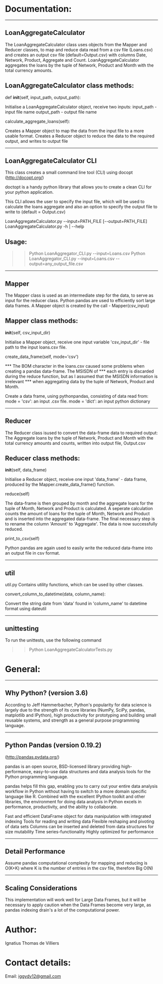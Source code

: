 Documentation:
================

-------------------------
LoanAggregateCalculator
-------------------------

The LoanAggregateCalculator class uses objects from the Mapper and Reducer classes,
to map and reduce data read from a csv file (Loans.csv) and creates an output csv file (default=Output.csv) 
with columns Date, Network, Product, Aggregate and Count.
LoanAggregateCalculator aggregates the loans by the tuple of Network, Product and Month with the total
currency amounts.

LoanAggregateCalculator class methods:
--------------------------------------

def __init__(self, input_path, output_path):

Initialise a LoanAggregateCalculator object, receive two inputs:
input_path - input file name
output_path - output file name

calculate_aggregate_loans(self):

Creates a Mapper object to map the data from the input file to a more usable format.
Creates a Reducer object to reduce the data to the required output, and writes to output file

-------------------------
LoanAggregateCalculator CLI
-------------------------

This class creates a small command line tool (CLI) using docopt (http://docopt.org/)

doctopt is a handy python library that allows you to create a clean CLI for your python application.

This CLI allows the user to specify the input file, which will be used to calculate
the loans aggregate and also an option to specify the output file to write to (default = Output.csv)

LoanAggregateCalculator.py --input=PATH_FILE [--output=PATH_FILE]
LoanAggregateCalculator.py -h | --help

Usage:
------
>> Python LoanAggregator_CLI.py --input=Loans.csv
>> Python LoanAggregator_CLI.py --input=Loans.csv --output=any_output_file.csv


-------------------------
Mapper
-------------------------
The Mapper class is used as an intermediate step for the data, to serve as input for
the reducer class. Python pandas are used to efficiently sort large data frames.
A Mapper object is created by the call - Mapper(csv_input)

Mapper class methods:
-------------------------
__init__(self, csv_input_dir)

Initialise a Mapper object, receive one input variable 'csv_input_dir' - file path
to the input loans.csv file.

create_data_frame(self, mode='csv')

*** The BOM character in the loans.csv caused some problems when creating a pandas data-frame. The MSISDN of
*** each entry is discarded during the reduce function, but as I assumed that the MSISDN information is irrelevant
*** when aggregating data by the tuple of Network, Product and Month.

Create a data frame, using pythonpandas, consisting of data read from:
mode = 'csv': an input .csv file.
mode = 'dict': an input python dictionary

-------------------------
Reducer
-------------------------
The Reducer class isused to convert the data-frame data to required output:
The Aggregate loans by the tuple of Network, Product and Month with the total
currency amounts and counts, written into output file, Output.csv

Reducer class methods:
-------------------------
__init__(self, data_frame)

Initialise a Reducer object, receive one input 'data_frame' - data frame, produced
by the Mapper.create_data_frame() function.

reduce(self)

The data-frame is then grouped by month and the aggregate loans for the
tuple of Month, Network and Product is calculated.
A seperate calculation counts the amount of loans for the tuple of Month,
Network and Product and is inserted into the aggregated data-frame.
The final necessary step is to rename the column 'Amount' to 'Aggregate'.
The data is now successfully reduced.

print_to_csv(self)

Python pandas are again used to easily write the reduced data-frame into an output file
in csv format.

-------------------------
util
-------------------------

util.py Contains utility functions, which can be used by other classes.

convert_column_to_datetime(data, column_name):

Convert the string date from 'data' found in 'column_name' to datetime format using dateutil



-------------------------
unittesting
-------------------------

To run the unittests, use the following command

>> Python LoanAggregateCalculatorTests.py




General:
=========

-------------------------
Why Python? (version 3.6)
-------------------------
According to Jeff Hammerbacher, Python's popularity for data science is largely due
to the strength of its core libraries (NumPy, SciPy, pandas, matplotlib and IPython),
high productivity for prototyping and building small reusable systems, and strength
as a general purpose programming language.

-------------------------
Python Pandas (version 0.19.2)
-------------------------
(http://pandas.pydata.org/)

pandas is an open source, BSD-licensed library providing high-performance,
easy-to-use data structures and data analysis tools for the Python programming
language.

pandas helps fill this gap, enabling you to carry out your entire data analysis workflow
in Python without having to switch to a more domain specific language like R.
Combined with the excellent IPython toolkit and other libraries, the environment for
doing data analysis in Python excels in performance, productivity, and the ability to collaborate.

Fast and efficient DataFrame object for data manipulation with integrated indexing
Tools for reading and writing data
Flexible reshaping and pivoting of data sets
Columns can be inserted and deleted from data structures for size mutability
Time series-functionality
Highly optimized for performance


-------------------------
Detail Performance
-------------------------
Assume pandas computational complexity for mapping and reducing is O(K+K)
where K is the number of entries in the csv file, therefore Big O(N)


-------------------------
Scaling Considerations
-------------------------
This implementation will work well for Large Data Frames, but it will be necessary to apply
caution when the Data Frames become very large, as pandas indexing drain's a lot
of the computational power.



Author:
========
Ignatius Thomas de Villiers

Contact details:
==================
Email: iggydv12@gmail.com






